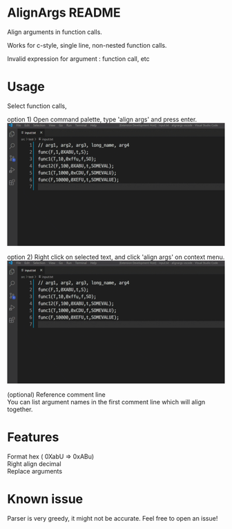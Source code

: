 # AlignArgs README

Align arguments in function calls.

Works for c-style, single line, non-nested function calls.  

Invalid expression for argument : function call, etc


# Usage

Select function calls, 

option 1) Open command palette, type 'align args' and press enter.
![Demo](./images/commandpalette.gif?raw=true)


option 2) Right click on selected text, and click 'align args' on context menu.
![Demo](./images/contextmenu.gif?raw=true)


(optional) Reference comment line   
You can list argument names in the first comment line which will align together.

# Features
Format hex ( 0XabU => 0xABu)  
Right align decimal  
Replace arguments  

# Known issue
Parser is very greedy, it might not be accurate.
Feel free to open an issue!
